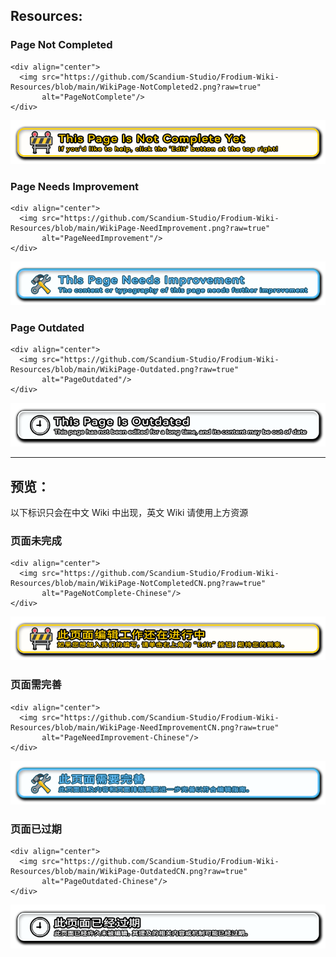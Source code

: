 ## Resources:

### Page Not Completed
```
<div align="center">
  <img src="https://github.com/Scandium-Studio/Frodium-Wiki-Resources/blob/main/WikiPage-NotCompleted2.png?raw=true" 
       alt="PageNotComplete"/>
</div>
```
<div align="center">
  <img src="https://github.com/Scandium-Studio/Frodium-Wiki-Resources/blob/main/WikiPage-NotCompleted2.png?raw=true" 
       alt="PageNotComplete"/>
</div>

### Page Needs Improvement
```
<div align="center">
  <img src="https://github.com/Scandium-Studio/Frodium-Wiki-Resources/blob/main/WikiPage-NeedImprovement.png?raw=true" 
       alt="PageNeedImprovement"/>
</div>
```
<div align="center">
  <img src="https://github.com/Scandium-Studio/Frodium-Wiki-Resources/blob/main/WikiPage-NeedImprovement.png?raw=true" 
       alt="PageNeedImprovement"/>
</div>

### Page Outdated
```
<div align="center">
  <img src="https://github.com/Scandium-Studio/Frodium-Wiki-Resources/blob/main/WikiPage-Outdated.png?raw=true" 
       alt="PageOutdated"/>
</div>
```
<div align="center">
  <img src="https://github.com/Scandium-Studio/Frodium-Wiki-Resources/blob/main/WikiPage-Outdated.png?raw=true" 
       alt="PageOutdated"/>
</div>

---
## 预览：
以下标识只会在中文 Wiki 中出现，英文 Wiki 请使用上方资源
### 页面未完成
```
<div align="center">
  <img src="https://github.com/Scandium-Studio/Frodium-Wiki-Resources/blob/main/WikiPage-NotCompletedCN.png?raw=true" 
       alt="PageNotComplete-Chinese"/>
</div>
```
<div align="center">
  <img src="https://github.com/Scandium-Studio/Frodium-Wiki-Resources/blob/main/WikiPage-NotCompletedCN.png?raw=true" 
       alt="PageNotComplete-Chinese"/>
</div>

### 页面需完善
```
<div align="center">
  <img src="https://github.com/Scandium-Studio/Frodium-Wiki-Resources/blob/main/WikiPage-NeedImprovementCN.png?raw=true" 
       alt="PageNeedImprovement-Chinese"/>
</div>
```
<div align="center">
  <img src="https://github.com/Scandium-Studio/Frodium-Wiki-Resources/blob/main/WikiPage-NeedImprovementCN.png?raw=true" 
       alt="PageNeedImprovement-Chinese"/>
</div>

### 页面已过期
```
<div align="center">
  <img src="https://github.com/Scandium-Studio/Frodium-Wiki-Resources/blob/main/WikiPage-OutdatedCN.png?raw=true" 
       alt="PageOutdated-Chinese"/>
</div>
```
<div align="center">
  <img src="https://github.com/Scandium-Studio/Frodium-Wiki-Resources/blob/main/WikiPage-OutdatedCN.png?raw=true" 
       alt="PageOutdated-Chinese"/>
</div>
